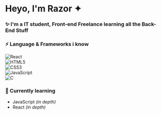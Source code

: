 # Heyo, I'm Razor ✦

### ✨ I'm a IT student, Front-end Freelance learning all the Back-End Stuff

### ⚡ Language & Frameworks i know
  ![React](https://img.shields.io/badge/react-%2320232a.svg?style=for-the-badge&logo=react&logoColor=%2361DAFB)<br />
  ![HTML5](https://img.shields.io/badge/html5-%23E34F26.svg?style=for-the-badge&logo=html5&logoColor=white)<br />
  ![CSS3](https://img.shields.io/badge/css3-%231572B6.svg?style=for-the-badge&logo=css3&logoColor=white)<br />
  ![JavaScript](https://img.shields.io/badge/javascript-%23323330.svg?style=for-the-badge&logo=javascript&logoColor=%23F7DF1E)<br />
  ![C](https://img.shields.io/badge/c-%2300599C.svg?style=for-the-badge&logo=c&logoColor=white)

 
 ### 🌱 Currently learning
  - JavaScript *(in depth)*
  - React *(in depth)*
  
 

<!--
**RazorTheWolf/RazorTheWolf** is a ✨ _special_ ✨ repository because its `README.md` (this file) appears on your GitHub profile.
-->
